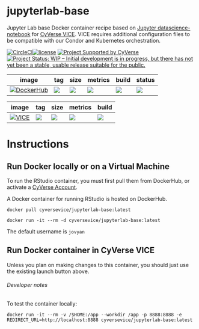 # jupyterlab-base
Jupyter Lab base Docker container recipe based on [Jupyter datascience-notebook](https://hub.docker.com/r/jupyter/datascience-notebook) for [CyVerse VICE](https://cyverse-visual-interactive-computing-environment.readthedocs-hosted.com/en/latest/index.html). VICE requires additional configuration files to be compatible with our Condor and Kubernetes orchestration. 

[![CircleCI](https://circleci.com/gh/cyverse-vice/jupyterlab-base.svg?style=svg)](https://circleci.com/gh/cyverse-vice/jupyterlab-base)[![license](https://img.shields.io/badge/license-GPLv3-blue.svg)](https://opensource.org/licenses/GPL-3.0)
[![Project Supported by CyVerse](https://img.shields.io/badge/Supported%20by-CyVerse-blue.svg)](https://www.cyverse.org) [![Project Status: WIP – Initial development is in progress, but there has not yet been a stable, usable release suitable for the public.](https://www.repostatus.org/badges/latest/wip.svg)](https://www.repostatus.org/#wip)

image | tag | size | metrics | build | status |  
----- | --- | ---- | ------- | ------|--------|
[![DockerHub](https://img.shields.io/badge/DockerHub-brightgreen.svg?style=popout&logo=Docker)](https://hub.docker.com/r/cyversevice/jupyterlab-base) | [![](https://images.microbadger.com/badges/version/cyversevice/jupyterlab-base.svg)](https://microbadger.com/images/cyversevice/jupyterlab-base "latest") |  [![](https://images.microbadger.com/badges/image/cyversevice/jupyterlab-base.svg)](https://microbadger.com/images/cyversevice/jupyterlab-base "latest") | [![](https://img.shields.io/docker/pulls/cyversevice/jupyterlab-base.svg)](https://hub.docker.com/r/cyversevice/jupyterlab-base)  |  [![](https://img.shields.io/docker/cloud/automated/cyversevice/jupyterlab-base.svg)](https://hub.docker.com/r/cyversevice/jupyterlab-base/builds) | [![](https://img.shields.io/docker/build/cyversevice/jupyterlab-base.svg)](https://cloud.docker.com/u/cyversevice/repository/docker/cyversevice/jupyterlab-base)

image | tag | size | metrics | build |
----- | ----| ---- | ------- | ------|
[![VICE](https://img.shields.io/badge/CyVerse-VICE-blue.svg?style=popout&logo=Docker&color=#1488C6)]()| [![](https://images.microbadger.com/badges/version/cyversevice/jupyterlab-base.svg)](https://microbadger.com/images/cyversevice/jupyterlab-base "latest") | [![](https://images.microbadger.com/badges/image/cyversevice/jupyterlab-base.svg)](https://microbadger.com/images/cyversevice/jupyterlab-base) | [![](https://img.shields.io/docker/pulls/cyversevice/jupyterlab-base/latest.svg)](https://hub.docker.com/r/cyversevice/jupyterlab-base)  |  [![](https://img.shields.io/docker/automated/cyversevice/jupyterlab-base.svg)](https://hub.docker.com/r/cyversevice/jupyterlab-base)

# Instructions

## Run Docker locally or on a Virtual Machine

To run the RStudio container, you must first pull them from DockerHub, or activate a [CyVerse Account](https://user.cyverse.org/services/mine).

A Docker container for running RStudio is hosted on DockerHub.

```
docker pull cyversevice/jupyterlab-base:latest
```

```
docker run -it --rm -d cyversevice/jupyterlab-base:latest
```

The default username is `jovyan`

## Run Docker container in CyVerse VICE

Unless you plan on making changes to this container, you should just use the existing launch button above. 

###### Developer notes

To test the container locally:

```
docker run -it --rm -v /$HOME:/app --workdir /app -p 8888:8888 -e REDIRECT_URL=http://localhost:8888 cyversevice/jupyterlab-base:latest
```
